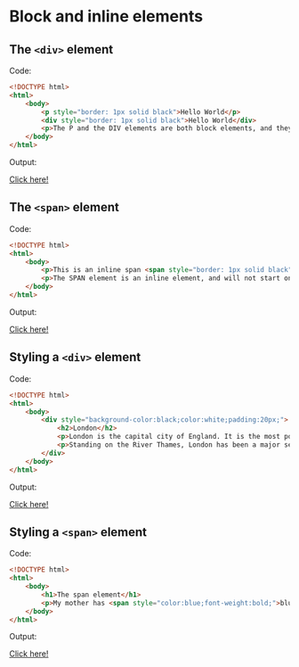 # Block and inline elements

## The `<div>` element

Code:

```html
<!DOCTYPE html>
<html>
    <body>
        <p style="border: 1px solid black">Hello World</p>
        <div style="border: 1px solid black">Hello World</div>
        <p>The P and the DIV elements are both block elements, and they will always start on a new line and take up the full width available (stretches out to the left and right as far as it can).</p>
    </body>
</html>
```

Output:

[Click here!](./Block_and_inline_elements/Example_1.html)

## The `<span>` element

Code:

```html
<!DOCTYPE html>
<html>
    <body>
        <p>This is an inline span <span style="border: 1px solid black">Hello World</span> element inside a paragraph.</p>
        <p>The SPAN element is an inline element, and will not start on a new line and only takes up as much width as necessary.</p>
    </body>
</html>
```

Output:

[Click here!](./Block_and_inline_elements/Example_2.html)

## Styling a `<div>` element

Code:

```html
<!DOCTYPE html>
<html>
    <body>
        <div style="background-color:black;color:white;padding:20px;">
            <h2>London</h2>
            <p>London is the capital city of England. It is the most populous city in the United Kingdom, with a metropolitan area of over 13 million inhabitants.</p>
            <p>Standing on the River Thames, London has been a major settlement for two millennia, its history going back to its founding by the Romans, who named it Londinium.</p>
        </div> 
    </body>
</html>
```

Output:

[Click here!](./Block_and_inline_elements/Example_3.html)

## Styling a `<span>` element

Code:

```html
<!DOCTYPE html>
<html>
    <body>
        <h1>The span element</h1>
        <p>My mother has <span style="color:blue;font-weight:bold;">blue</span> eyes and my father has <span style="color:darkolivegreen;font-weight:bold;">dark green</span> eyes.</p>
    </body>
</html>
```

Output:

[Click here!](./Block_and_inline_elements/Example_4.html)